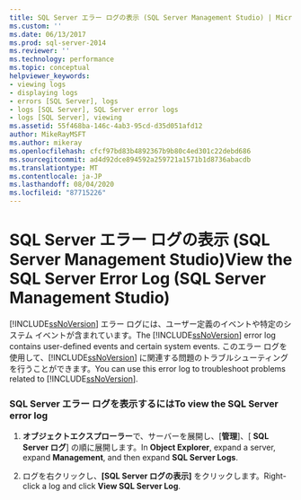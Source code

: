 ```yaml
---
title: SQL Server エラー ログの表示 (SQL Server Management Studio) | Microsoft Docs
ms.custom: ''
ms.date: 06/13/2017
ms.prod: sql-server-2014
ms.reviewer: ''
ms.technology: performance
ms.topic: conceptual
helpviewer_keywords:
- viewing logs
- displaying logs
- errors [SQL Server], logs
- logs [SQL Server], SQL Server error logs
- logs [SQL Server], viewing
ms.assetid: 55f468ba-146c-4ab3-95cd-d35d051afd12
author: MikeRayMSFT
ms.author: mikeray
ms.openlocfilehash: cfcf97bd83b4892367b9b80c4ed301c22debd686
ms.sourcegitcommit: ad4d92dce894592a259721a1571b1d8736abacdb
ms.translationtype: MT
ms.contentlocale: ja-JP
ms.lasthandoff: 08/04/2020
ms.locfileid: "87715226"
---
```

# <a name="view-the-sql-server-error-log-sql-server-management-studio"></a><span data-ttu-id="0540d-102">SQL Server エラー ログの表示 (SQL Server Management Studio)</span><span class="sxs-lookup"><span data-stu-id="0540d-102">View the SQL Server Error Log (SQL Server Management Studio)</span></span>
  <span data-ttu-id="0540d-103">[!INCLUDE[ssNoVersion](../../includes/ssnoversion-md.md)] エラー ログには、ユーザー定義のイベントや特定のシステム イベントが含まれています。</span><span class="sxs-lookup"><span data-stu-id="0540d-103">The [!INCLUDE[ssNoVersion](../../includes/ssnoversion-md.md)] error log contains user-defined events and certain system events.</span></span> <span data-ttu-id="0540d-104">このエラー ログを使用して、[!INCLUDE[ssNoVersion](../../includes/ssnoversion-md.md)] に関連する問題のトラブルシューティングを行うことができます。</span><span class="sxs-lookup"><span data-stu-id="0540d-104">You can use this error log to troubleshoot problems related to [!INCLUDE[ssNoVersion](../../includes/ssnoversion-md.md)].</span></span>  
  
### <a name="to-view-the-sql-server-error-log"></a><span data-ttu-id="0540d-105">SQL Server エラー ログを表示するには</span><span class="sxs-lookup"><span data-stu-id="0540d-105">To view the SQL Server error log</span></span>  
  
1.  <span data-ttu-id="0540d-106">**オブジェクトエクスプローラー**で、サーバーを展開し、[**管理**]、[ **SQL Server ログ**] の順に展開します。</span><span class="sxs-lookup"><span data-stu-id="0540d-106">In **Object Explorer**, expand a server, expand **Management**, and then expand **SQL Server Logs**.</span></span>  
  
2.  <span data-ttu-id="0540d-107">ログを右クリックし、**[SQL Server ログの表示]** をクリックします。</span><span class="sxs-lookup"><span data-stu-id="0540d-107">Right-click a log and click **View SQL Server Log**.</span></span>  
  
  
